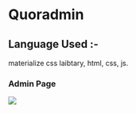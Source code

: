 # Quoradmin

## Language Used :-

materialize css laibtary,
html,
css,
js.

### Admin Page

![](https://raw.githubusercontent.com/sanjay1906/quoradmin/master/images/quoradim.png)
